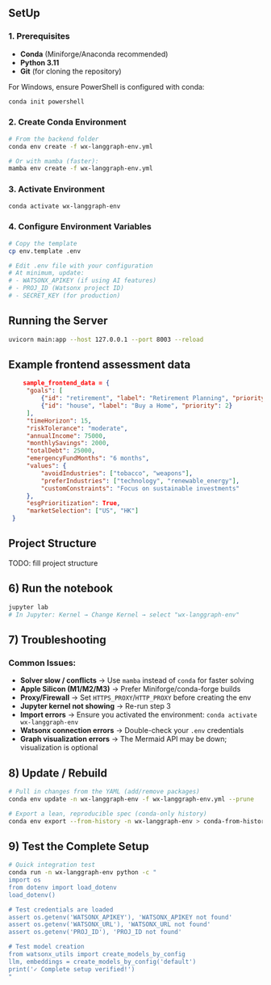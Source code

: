 ## SetUp
### 1. Prerequisites
- **Conda** (Miniforge/Anaconda recommended)
- **Python 3.11**
- **Git** (for cloning the repository)

For Windows, ensure PowerShell is configured with conda:
```powershell
conda init powershell
```

### 2. Create Conda Environment

```bash
# From the backend folder
conda env create -f wx-langgraph-env.yml

# Or with mamba (faster):
mamba env create -f wx-langgraph-env.yml
```

### 3. Activate Environment

```bash
conda activate wx-langgraph-env
```

### 4. Configure Environment Variables

```bash
# Copy the template
cp env.template .env

# Edit .env file with your configuration
# At minimum, update:
# - WATSONX_APIKEY (if using AI features)
# - PROJ_ID (Watsonx project ID)
# - SECRET_KEY (for production)
```

## Running the Server
```bash
uvicorn main:app --host 127.0.0.1 --port 8003 --reload
```

## Example frontend assessment data
```json
    sample_frontend_data = {
     "goals": [
         {"id": "retirement", "label": "Retirement Planning", "priority": 1},
         {"id": "house", "label": "Buy a Home", "priority": 2}
     ],
     "timeHorizon": 15,
     "riskTolerance": "moderate",
     "annualIncome": 75000,
     "monthlySavings": 2000,
     "totalDebt": 25000,
     "emergencyFundMonths": "6 months",
     "values": {
         "avoidIndustries": ["tobacco", "weapons"],
         "preferIndustries": ["technology", "renewable_energy"],
         "customConstraints": "Focus on sustainable investments"
     },
     "esgPrioritization": True,
     "marketSelection": ["US", "HK"]
 }
```

## Project Structure
TODO: fill project structure

## 6) Run the notebook
```bash
jupyter lab
# In Jupyter: Kernel → Change Kernel → select "wx-langgraph-env"
```

## 7) Troubleshooting

### Common Issues:
- **Solver slow / conflicts** → Use `mamba` instead of `conda` for faster solving
- **Apple Silicon (M1/M2/M3)** → Prefer Miniforge/conda-forge builds
- **Proxy/Firewall** → Set `HTTPS_PROXY`/`HTTP_PROXY` before creating the env
- **Jupyter kernel not showing** → Re-run step 3
- **Import errors** → Ensure you activated the environment: `conda activate wx-langgraph-env`
- **Watsonx connection errors** → Double-check your `.env` credentials
- **Graph visualization errors** → The Mermaid API may be down; visualization is optional

## 8) Update / Rebuild
```bash
# Pull in changes from the YAML (add/remove packages)
conda env update -n wx-langgraph-env -f wx-langgraph-env.yml --prune

# Export a lean, reproducible spec (conda-only history)
conda env export --from-history -n wx-langgraph-env > conda-from-history.yml
```

## 9) Test the Complete Setup

```bash
# Quick integration test
conda run -n wx-langgraph-env python -c "
import os
from dotenv import load_dotenv
load_dotenv()

# Test credentials are loaded
assert os.getenv('WATSONX_APIKEY'), 'WATSONX_APIKEY not found'
assert os.getenv('WATSONX_URL'), 'WATSONX_URL not found'
assert os.getenv('PROJ_ID'), 'PROJ_ID not found'

# Test model creation
from watsonx_utils import create_models_by_config
llm, embeddings = create_models_by_config('default')
print('✓ Complete setup verified!')
"
```
